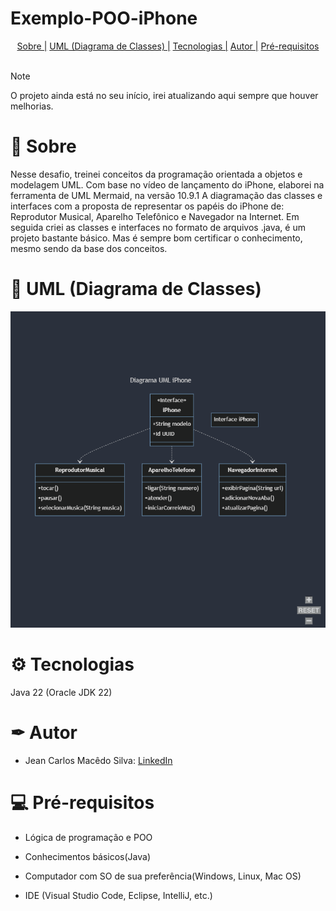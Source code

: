 # Exemplo-POO-iPhone

<p align="center"> 
<a href="#📝 Sobre"> Sobre |</a>
<a href="#📑 UML (Diagrama de Classes)"> UML (Diagrama de Classes) |</a>
<a href="#⚙ Tecnologias"> Tecnologias |</a>
<a href="#✒ Autor"> Autor |</a>
<a href="#💻 Pré-requisitos"> Pré-requisitos </a>
<br> 
<br> 
</p>

> [!NOTE]
> O projeto ainda está no seu início, irei atualizando aqui sempre que houver melhorias.

# 📝 Sobre

<p>
Nesse desafio, treinei conceitos da programação orientada a objetos e modelagem UML. 
Com base no vídeo de lançamento do iPhone, elaborei na ferramenta de UML Mermaid, na versão 10.9.1 A diagramação das classes e interfaces com a proposta de representar os papéis do iPhone de: Reprodutor Musical, Aparelho Telefônico e Navegador na Internet. Em seguida criei as classes e interfaces no formato de arquivos .java, é um projeto bastante básico. Mas é sempre bom certificar o conhecimento, mesmo sendo da base dos conceitos.
</p>

# 📑 UML (Diagrama de Classes)

<p>
<img alt="UML" title="UML-README" src="./Exemplo-POO-iPhone/media/UML.png">
</p>

# ⚙ Tecnologias

<p>

Java 22 (Oracle JDK 22)

</p>

# ✒ Autor

<p>
  
- Jean Carlos Macêdo Silva: 
  <a href="https://www.linkedin.com/in/jeancarlos1302/">LinkedIn</a>
 
  
</p>

# 💻 Pré-requisitos

<p>

- Lógica de programação e POO

- Conhecimentos básicos(Java)

- Computador com SO de sua preferência(Windows, Linux, Mac OS)

- IDE (Visual Studio Code, Eclipse, IntelliJ, etc.)

</p>
